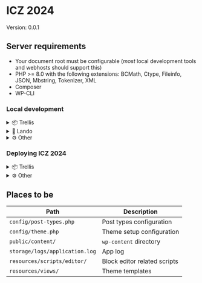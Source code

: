 # ICZ 2024
Version: 0.0.1 <!--- x-release-please-version -->

## Server requirements

* Your document root must be configurable (_most_ local development tools and webhosts should support this)
* PHP >= 8.0 with the following extensions: BCMath, Ctype, Fileinfo, JSON, Mbstring, Tokenizer, XML
* Composer
* WP-CLI

### Local development

<details>
  <summary>📦 Trellis</summary>
  <br>

  Run `yarn && yarn build`

  Run `php .radicle-setup/trellis.php` to grab the latest version of Trellis and apply the necessary modifications for Radicle. After you've ran this script,
  navigate to the Trellis directory to init and start your project:

  ```shell
  $ php .icz-setup/trellis.php
  $ cd trellis/
  $ trellis init
  $ trellis up
  ```

  You can remove the `.radicle-setup/` directory after you've ran the Trellis script, or if you aren't planning to use Trellis.

</details>

<details>
  <summary>🐳 Lando</summary>
  <br>

  1. In `bud.config.js`: Replace `http://icz.test` with `https://icz.lndo.site`
  1. Run `yarn && yarn build`
  1. Run `lando start`
  1. Visit `https://icz.lndo.site/`

  You can run `lando login` to generate a passwordless wp-admin login URL (WordPress must first be installed)

</details>

<details>
  <summary>⚙️ Other</summary>
  <br>

  1. In `bud.config.js`: Replace `http://icz.test` with your local dev server URL
  1. Run `yarn && yarn build`
  1. Run `composer install`
  1. Configure your local development setup to set the `public/` directory as the webroot.
  1. Copy `.env.example` to `.env` and update the [environment variables](https://roots.io/bedrock/docs/installation/#getting-started)

</details>

### Deploying ICZ 2024

<details>
  <summary>📦 Trellis</summary>
  <br>

  Want to deploy with GitHub Actions? Uncomment the deploy job from `.github/workflows/deploy.yml`.

  Otherwise, run `trellis deploy <environment>`.

</details>

<details>
  <summary>⚙️ Other</summary>
  <br>

  You will need to make sure that your deployment process handles the following:

  1. Run `yarn && yarn build` from the project root
  1. Copy contents of `public/dist/` folder to server (produced from `yarn build`)
  1. Run `wp acorn optimize`
  1. Run `wp acorn icons:cache` (if using Blade Icons)
  1. Run `wp login install --activate` (if wanting to use the WP-CLI login command)

</details>

## Places to be

| Path                            | Description                   |
|---------------------------------|-------------------------------|
| `config/post-types.php`         | Post types configuration      |
| `config/theme.php`              | Theme setup configuration     |
| `public/content/`               | `wp-content` directory        |
| `storage/logs/application.log`  | App log                       |
| `resources/scripts/editor/`     | Block editor related scripts  |
| `resources/views/`              | Theme templates               |

